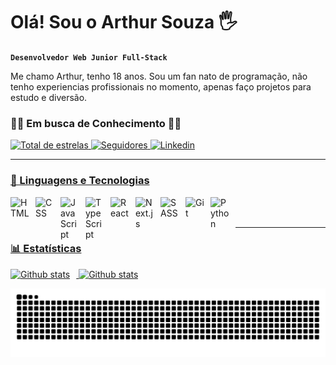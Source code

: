 # Olá! Sou o Arthur Souza 🖐

**`Desenvolvedor Web Junior Full-Stack`**

Me chamo Arthur, tenho 18 anos. Sou um fan nato de programação, não tenho experiencias profissionais no momento, apenas faço projetos para estudo e diversão. 

### 🐱‍🏍 Em busca de Conhecimento 🐱‍🏍

<p align="left">
    <a href="https://github.com/Arthurardelino?tab=repositories&sort=stargazers">
        <img 
            alt="Total de estrelas" 
            title="Total de estrelas GitHub" 
            src="https://custom-icon-badges.demolab.com/github/stars/Arthurardelino?color=55960c&style=for-the-badge&labelColor=488207&logo=star&label=estrelas"
        />
    </a>
    <a href="https://github.com/Arthurardelino?tab=followers">
        <img 
            alt="Seguidores" 
            title="Me siga no GitHub" 
            src="https://custom-icon-badges.demolab.com/github/followers/Arthurardelino?color=236ad3&labelColor=1155ba&style=for-the-badge&logo=github&label=Seguidores&logoColor=white"
        />
    </a>
    <a href="https://br.linkedin.com/in/arthur-ardelino-938210323">
        <img 
            alt="Linkedin" 
            title="Me siga no Linkedin" 
            src="https://img.shields.io/badge/LinkedIn-0077B5?style=for-the-badge&logo=linkedin&logoColor=white"
    </a>
    
</p>


---

### 🤖 Linguagens e Tecnologias

<img 
    align="left" 
    alt="HTML"
    title="HTML" 
    width="30px" 
    style="padding-right: 10px;" 
    src="https://cdn.jsdelivr.net/gh/devicons/devicon@latest/icons/html5/html5-original.svg" 
/>
<img 
    align="left" 
    alt="CSS" 
    title="CSS"
    width="30px" 
    style="padding-right: 10px;" 
    src="https://cdn.jsdelivr.net/gh/devicons/devicon@latest/icons/css3/css3-original.svg" 
/>
<img 
    align="left" 
    alt="JavaScript" 
    title="JavaScript"
    width="30px" 
    style="padding-right: 10px;" 
    src="https://cdn.jsdelivr.net/gh/devicons/devicon@latest/icons/javascript/javascript-original.svg" 
/>
<img 
    align="left" 
    alt="TypeScript"
    title="TypeScript" 
    width="30px" 
    style="padding-right: 10px;" 
    src="https://cdn.jsdelivr.net/gh/devicons/devicon@latest/icons/typescript/typescript-original.svg" 
/>
<img 
    align="left" 
    alt="React"
    title="React" 
    width="30px" 
    style="padding-right: 10px;" 
    src="https://cdn.jsdelivr.net/gh/devicons/devicon@latest/icons/react/react-original.svg" 
/>
<img 
    align="left" 
    alt="Next.js" 
    title="Next.js"
    width="30px" 
    style="padding-right: 10px;" 
    src="https://cdn.jsdelivr.net/gh/devicons/devicon@latest/icons/nextjs/nextjs-original.svg" 
/>
<img 
    align="left" 
    alt="SASS" 
    title="SASS"
    width="30px" 
    style="padding-right: 10px;" 
    src="https://cdn.jsdelivr.net/gh/devicons/devicon@latest/icons/sass/sass-original.svg" 
/>
<img 
    align="left" 
    alt="Git" 
    title="Git"
    width="30px" 
    style="padding-right: 10px;" 
    src="https://cdn.jsdelivr.net/gh/devicons/devicon@latest/icons/git/git-original.svg" 
/>
<img 
    align="left" 
    alt="Python" 
    title="Python"
    width="30px" 
    style="padding-right: 10px;" 
    src="https://cdn.jsdelivr.net/gh/devicons/devicon@latest/icons/python/python-original.svg" 
/>

<br/>
<br/>

---

### 📊 Estatísticas
<p>
    <img
        aling="left"
        alt="Github stats"
        height="200"
        style=" padding-right: 10px;"
        src="https://github-readme-stats.vercel.app/api?username=Arthurardelino&show_icons=true&theme=dracula&locale=pt-br"
    />
    <img
        aling="left"
        alt="Github stats"
        height="200"
        style=" padding-right: 10px;"
        src="https://github-readme-stats.vercel.app/api/top-langs/?username=Arthurardelino&theme=dracula&layout=compact&custom_title=technologies&langs_count=5"
    />
</p>

<picture align="center">
  <source media="(prefers-color-scheme: dark)" srcset="https://raw.githubusercontent.com/Arthurardelino/Arthurardelino/output/github-contribution-grid-snake-dark.svg">
  <source media="(prefers-color-scheme: light)" srcset="https://raw.githubusercontent.com/Arthurardelino/Arthurardelino/output/github-contribution-grid-snake-dark.svg">
  <img align="center" alt="github contribution grid snake animation" src="https://raw.githubusercontent.com/Arthurardelino/Arthurardelino/output/github-contribution-grid-snake.svg">
</picture>

